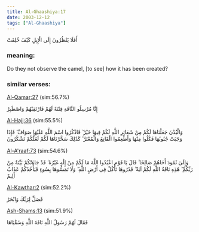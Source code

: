 ```yaml
---
title: Al-Ghaashiya:17
date: 2003-12-12
tags: ["Al-Ghaashiya"]
---
```

أَفَلَا يَنْظُرُونَ إِلَى الْإِبِلِ كَيْفَ خُلِقَتْ
### meaning: 
Do they not observe the camel, [to see] how it has been created?
### similar verses: 

[Al-Qamar:27](/54/27) (sim:56.7%)

إِنَّا مُرْسِلُو النَّاقَةِ فِتْنَةً لَهُمْ فَارْتَقِبْهُمْ وَاصْطَبِرْ

[Al-Hajj:36](/22/36) (sim:55.5%)

وَالْبُدْنَ جَعَلْنَاهَا لَكُمْ مِنْ شَعَائِرِ اللَّهِ لَكُمْ فِيهَا خَيْرٌ ۖ فَاذْكُرُوا اسْمَ اللَّهِ عَلَيْهَا صَوَافَّ ۖ فَإِذَا وَجَبَتْ جُنُوبُهَا فَكُلُوا مِنْهَا وَأَطْعِمُوا الْقَانِعَ وَالْمُعْتَرَّ ۚ كَذَٰلِكَ سَخَّرْنَاهَا لَكُمْ لَعَلَّكُمْ تَشْكُرُونَ

[Al-A'raaf:73](/7/73) (sim:54.6%)

وَإِلَىٰ ثَمُودَ أَخَاهُمْ صَالِحًا ۗ قَالَ يَا قَوْمِ اعْبُدُوا اللَّهَ مَا لَكُمْ مِنْ إِلَٰهٍ غَيْرُهُ ۖ قَدْ جَاءَتْكُمْ بَيِّنَةٌ مِنْ رَبِّكُمْ ۖ هَٰذِهِ نَاقَةُ اللَّهِ لَكُمْ آيَةً ۖ فَذَرُوهَا تَأْكُلْ فِي أَرْضِ اللَّهِ ۖ وَلَا تَمَسُّوهَا بِسُوءٍ فَيَأْخُذَكُمْ عَذَابٌ أَلِيمٌ

[Al-Kawthar:2](/108/2) (sim:52.2%)

فَصَلِّ لِرَبِّكَ وَانْحَرْ

[Ash-Shams:13](/91/13) (sim:51.9%)

فَقَالَ لَهُمْ رَسُولُ اللَّهِ نَاقَةَ اللَّهِ وَسُقْيَاهَا

